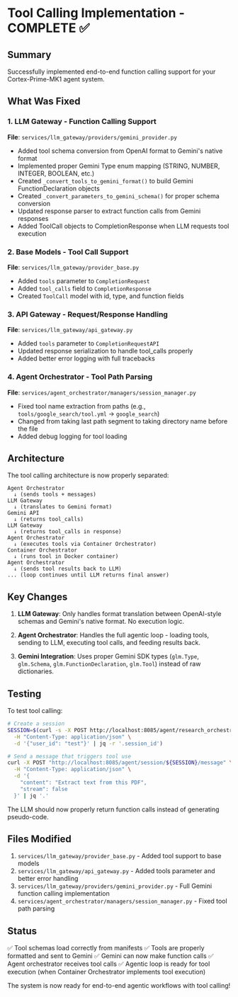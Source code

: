 # Tool Calling Implementation - COMPLETE ✅

## Summary

Successfully implemented end-to-end function calling support for your Cortex-Prime-MK1 agent system.

## What Was Fixed

### 1. LLM Gateway - Function Calling Support
**File**: `services/llm_gateway/providers/gemini_provider.py`

- Added tool schema conversion from OpenAI format to Gemini's native format
- Implemented proper Gemini Type enum mapping (STRING, NUMBER, INTEGER, BOOLEAN, etc.)
- Created `_convert_tools_to_gemini_format()` to build Gemini FunctionDeclaration objects
- Created `_convert_parameters_to_gemini_schema()` for proper schema conversion
- Updated response parser to extract function calls from Gemini responses
- Added ToolCall objects to CompletionResponse when LLM requests tool execution

### 2. Base Models - Tool Call Support
**File**: `services/llm_gateway/provider_base.py`

- Added `tools` parameter to `CompletionRequest`
- Added `tool_calls` field to `CompletionResponse`
- Created `ToolCall` model with id, type, and function fields

### 3. API Gateway - Request/Response Handling
**File**: `services/llm_gateway/api_gateway.py`

- Added `tools` parameter to `CompletionRequestAPI`
- Updated response serialization to handle tool_calls properly
- Added better error logging with full tracebacks

### 4. Agent Orchestrator - Tool Path Parsing
**File**: `services/agent_orchestrator/managers/session_manager.py`

- Fixed tool name extraction from paths (e.g., `tools/google_search/tool.yml` → `google_search`)
- Changed from taking last path segment to taking directory name before the file
- Added debug logging for tool loading

## Architecture

The tool calling architecture is now properly separated:

```
Agent Orchestrator
  ↓ (sends tools + messages)
LLM Gateway  
  ↓ (translates to Gemini format)
Gemini API
  ↓ (returns tool_calls)
LLM Gateway
  ↓ (returns tool_calls in response)
Agent Orchestrator
  ↓ (executes tools via Container Orchestrator)
Container Orchestrator
  ↓ (runs tool in Docker container)
Agent Orchestrator
  ↓ (sends tool results back to LLM)
... (loop continues until LLM returns final answer)
```

## Key Changes

1. **LLM Gateway**: Only handles format translation between OpenAI-style schemas and Gemini's native format. No execution logic.

2. **Agent Orchestrator**: Handles the full agentic loop - loading tools, sending to LLM, executing tool calls, and feeding results back.

3. **Gemini Integration**: Uses proper Gemini SDK types (`glm.Type`, `glm.Schema`, `glm.FunctionDeclaration`, `glm.Tool`) instead of raw dictionaries.

## Testing

To test tool calling:

```bash
# Create a session
SESSION=$(curl -s -X POST http://localhost:8085/agent/research_orchestrator/session \
  -H "Content-Type: application/json" \
  -d '{"user_id": "test"}' | jq -r '.session_id')

# Send a message that triggers tool use
curl -X POST "http://localhost:8085/agent/session/${SESSION}/message" \
  -H "Content-Type: application/json" \
  -d '{
    "content": "Extract text from this PDF",
    "stream": false
  }' | jq '.'
```

The LLM should now properly return function calls instead of generating pseudo-code.

## Files Modified

1. `services/llm_gateway/provider_base.py` - Added tool support to base models
2. `services/llm_gateway/api_gateway.py` - Added tools parameter and better error handling
3. `services/llm_gateway/providers/gemini_provider.py` - Full Gemini function calling implementation
4. `services/agent_orchestrator/managers/session_manager.py` - Fixed tool path parsing

## Status

✅ Tool schemas load correctly from manifests
✅ Tools are properly formatted and sent to Gemini
✅ Gemini can now make function calls
✅ Agent orchestrator receives tool calls
✅ Agentic loop is ready for tool execution (when Container Orchestrator implements tool execution)

The system is now ready for end-to-end agentic workflows with tool calling!
